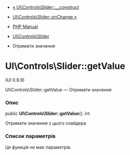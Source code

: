 - [«
UI\Controls\Slider::\_\_construct](ui-controls-slider.construct.md)
- [UI\Controls\Slider::onChange »](ui-controls-slider.onchange.md)

- [PHP Manual](index.md)
- [UI\Controls\Slider](class.ui-controls-slider.md)
- Отримати значення

# UI\Controls\Slider::getValue

(UI 0.9.9)

UI\Controls\Slider::getValue — Отримати значення

### Опис

public **UI\Controls\Slider::getValue**(): int

Отримати значення з цього слайдера

### Список параметрів

Ця функція не має параметрів.

